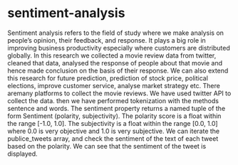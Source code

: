# sentiment-analysis
Sentiment analysis refers to the field of study where we make analysis on people’s opinion, their feedback, and response. It plays a big role in improving business productivity especially where customers are distributed globally. In this research we collected a movie review data from twitter, cleaned that data, analysed the response of people about that movie and hence made conclusion on the basis of their response. We can also extend this research for future prediction, prediction of stock price, political elections, improve customer service, analyse market strategy etc.
There aremany platforms to collect the movie reviews. We have used twitter API to collect the data. 
then we have performed tokenization with the methods sentence and words.
The sentiment property returns a named tuple of the form Sentiment (polarity, subjectivity). The polarity score is a float within the range [-1.0, 1.0]. The subjectivity is a float within the range [0.0, 1.0] where 0.0 is very objective and 1.0 is very subjective.
We can iterate the publice_tweets array, and check the sentiment of the text of each tweet based on the polarity.
We can see that the sentiment of the tweet is displayed.
